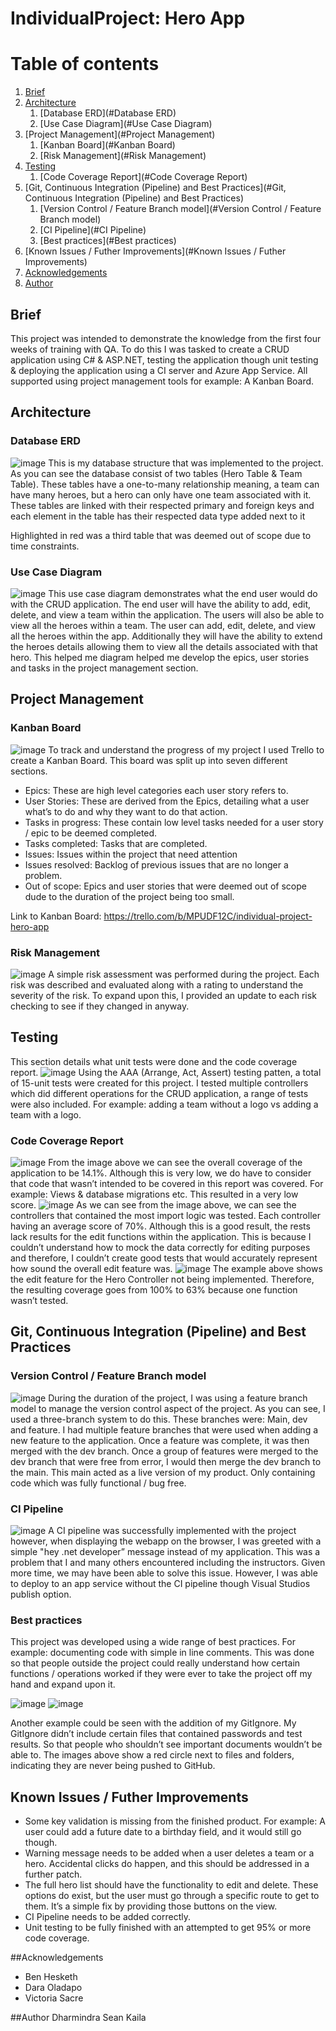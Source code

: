 # IndividualProject: Hero App

# Table of contents
1. [Brief](#Brief)
2. [Architecture](#Architecture)
    1. [Database ERD](#Database ERD)
    2. [Use Case Diagram](#Use Case Diagram)
3. [Project Management](#Project Management)
    1. [Kanban Board](#Kanban Board)
    2. [Risk Management](#Risk Management)
4. [Testing](#Testing)
    1. [Code Coverage Report](#Code Coverage Report)
5. [Git, Continuous Integration (Pipeline) and Best Practices](#Git, Continuous Integration (Pipeline) and Best Practices)
    1. [Version Control / Feature Branch model](#Version Control / Feature Branch model)
    2. [CI Pipeline](#CI Pipeline)
    3. [Best practices](#Best practices)
6. [Known Issues / Futher Improvements](#Known Issues / Futher Improvements)
7. [Acknowledgements](#Acknowledgements)
8. [Author](#Author)
   
## Brief 
This project was intended to demonstrate the knowledge from the first four weeks of training with QA. To do this I was tasked to create a CRUD application using C# & ASP.NET, testing the application though unit testing & deploying the application using a CI server and Azure App Service. All supported using project management tools for example: A Kanban Board.

## Architecture

### Database ERD
![image](https://user-images.githubusercontent.com/82107182/117579398-94c97a80-b0ea-11eb-8779-b41587489208.png)
This is my database structure that was implemented to the project. As you can see the database consist of two tables (Hero Table & Team Table). These tables have a one-to-many relationship meaning, a team can have many heroes, but a hero can only have one team associated with it. These tables are linked with their respected primary and foreign keys and each element in the table has their respected data type added next to it

Highlighted in red was a third table that was deemed out of scope due to time constraints. 

### Use Case Diagram 
![image](https://user-images.githubusercontent.com/82107182/117580073-ede6dd80-b0ed-11eb-8b72-b597fe9aa6a2.png)
This use case diagram demonstrates what the end user would do with the CRUD application. The end user will have the ability to add, edit, delete, and view a team within the application. The users will also be able to view all the heroes within a team. The user can add, edit, delete, and view all the heroes within the app. Additionally they will have the ability to extend the heroes details allowing them to view all the details associated with that hero. This helped me diagram helped me develop the epics, user stories and tasks in the project management section.

## Project Management 

### Kanban Board
![image](https://user-images.githubusercontent.com/82107182/117580875-ed504600-b0f1-11eb-9d72-7ce3dbb680e4.png)
To track and understand the progress of my project I used Trello to create a Kanban Board. This board was split up into seven different sections.

- Epics: These are high level categories each user story refers to. 
- User Stories: These are derived from the Epics, detailing what a user what’s to do and why they want to do that action. 
- Tasks in progress: These contain low level tasks needed for a user story / epic to be deemed completed. 
- Tasks completed: Tasks that are completed. 
- Issues: Issues within the project that need attention
- Issues resolved: Backlog of previous issues that are no longer a problem. 
- Out of scope: Epics and user stories that were deemed out of scope dude to the duration of the project being too small.

Link to Kanban Board: https://trello.com/b/MPUDF12C/individual-project-hero-app
### Risk Management
![image](https://user-images.githubusercontent.com/82107182/117587838-c73d9c80-b117-11eb-8264-d8f7b4bb3a0c.png)
A simple risk assessment was performed during the project. Each risk was described and evaluated along with a rating to understand the severity of the risk. To expand upon this, I provided an update to each risk checking to see if they changed in anyway.


## Testing
This section details what unit tests were done and the code coverage report. 
![image](https://user-images.githubusercontent.com/82107182/117582993-b92e5280-b0fc-11eb-9385-f087246fb099.png)
Using the AAA (Arrange, Act, Assert) testing patten, a total of 15-unit tests were created for this project. I tested multiple controllers which did different operations for the CRUD application, a range of tests were also included. For example: adding a team without a logo vs adding a team with a logo.

### Code Coverage Report
![image](https://user-images.githubusercontent.com/82107182/117583114-525d6900-b0fd-11eb-8b7c-3205b38b70f5.png)
From the image above we can see the overall coverage of the application to be 14.1%. Although this is very low, we do have to consider that code that wasn’t intended to be covered in this report was covered. For example: Views & database migrations etc. This resulted in a very low score.
![image](https://user-images.githubusercontent.com/82107182/117583262-21c9ff00-b0fe-11eb-8771-091b533ee9fd.png)
As we can see from the image above, we can see the controllers that contained the most import logic was tested. Each controller having an average score of 70%. Although this is a good result, the rests lack results for the edit functions within the application. This is because I couldn’t understand how to mock the data correctly for editing purposes and therefore, I couldn’t create good tests that would accurately represent how sound the overall edit feature was.
![image](https://user-images.githubusercontent.com/82107182/117583446-1aefbc00-b0ff-11eb-8400-940fe067c5fa.png)
The example above shows the edit feature for the Hero Controller not being implemented. Therefore, the resulting coverage goes from 100% to 63% because one function wasn’t tested.

## Git, Continuous Integration (Pipeline) and Best Practices

### Version Control / Feature Branch model
![image](https://user-images.githubusercontent.com/82107182/117585436-504dd700-b10a-11eb-8eef-a43dd31f2c34.png)
During the duration of the project, I was using a feature branch model to manage the version control aspect of the project. As you can see, I used a three-branch system to do this. These branches were: Main, dev and feature. I had multiple feature branches that were used when adding a new feature to the application. Once a feature was complete, it was then merged with the dev branch. Once a group of features were merged to the dev branch that were free from error, I would then merge the dev branch to the main. This main acted as a live version of my product. Only containing code which was fully functional / bug free. 

### CI Pipeline 
![image](https://user-images.githubusercontent.com/82107182/117585662-7a53c900-b10b-11eb-915b-936a59761341.png)
A CI pipeline was successfully implemented with the project however, when displaying the webapp on the browser, I was greeted with a simple "hey .net developer” message instead of my application. This was a problem that I and many others encountered including the instructors. Given more time, we may have been able to solve this issue. However, I was able to deploy to an app service without the CI pipeline though Visual Studios publish option.

### Best practices
This project was developed using a wide range of best practices. For example: documenting code with simple in line comments. This was done so that people outside the project could really understand how certain functions / operations worked if they were ever to take the project off my hand and expand upon it.

![image](https://user-images.githubusercontent.com/82107182/117585933-277b1100-b10d-11eb-81da-83753a2ae739.png)
![image](https://user-images.githubusercontent.com/82107182/117585936-319d0f80-b10d-11eb-91cc-88cb61356ebd.png)

Another example could be seen with the addition of my GitIgnore. My GitIgnore didn’t include certain files that contained passwords and test results. So that people who shouldn’t see important documents wouldn’t be able to. The images above show a red circle next to files and folders, indicating they are never being pushed to GitHub. 

## Known Issues / Futher Improvements 
- Some key validation is missing from the finished product. For example: A user could add a future date to a birthday field, and it would still go though. 
- Warning message needs to be added when a user deletes a team or a hero. Accidental clicks do happen, and this should be addressed in a further patch. 
- The full hero list should have the functionality to edit and delete. These options do exist, but the user must go through a specific route to get to them. It’s a simple fix by providing those buttons on the view.
- CI Pipeline needs to be added correctly.
- Unit testing to be fully finished with an attempted to get 95% or more code coverage.

##Acknowledgements
- Ben Hesketh
- Dara Oladapo
- Victoria Sacre

##Author
Dharmindra Sean Kaila

